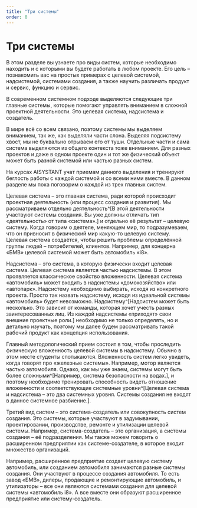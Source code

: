 ```yaml
---
title: "Три системы"
order: 0
---
```


# Три системы



В этом разделе вы узнаете про виды систем, которые необходимо находить и с которыми вы будете работать в любом проекте. Его цель – познакомить вас на простых примерах с целевой системой, надсистемой, системами создания, а также научить различать продукт и сервис, функцию и сервис.

В современном системном подходе выделяются следующие три главные системы, которые помогают управлять вниманием в сложной проектной деятельности. Это целевая система, надсистема и создатель.

В мире всё со всем связано, поэтому системы мы выделяем вниманием, так же, как выделяли части слона. Выделяя подсистему хвост, мы не буквально отрываем его от туши. Отдельные части и сама система выделяются из общего контекста тоже вниманием. Для разных проектов и даже в одном проекте один и тот же физический объект может быть разной системой или частью разных систем.

На курсах AISYSTANT учат приемам данного выделения и тренируют беглость работы с каждой системой и со всеми ними вместе. В данном разделе мы пока поговорим о каждой из трех главных систем.

Целевая система – это главная система, ради которой происходит проектная деятельность (или процесс создания и развития). Мы рассматриваем отдельно деятельность^[В этой деятельности участвуют системы создания. Вы уже должны отличать тип «деятельность» от типа «система».] и отдельно её результат – целевую систему. Когда говорим о деятеле, меняющем мир, то подразумеваем, что он привносит в физический мир какую-то целевую систему. Целевая система создаётся, чтобы решить проблемы определённой группы людей – потребителей, клиентов. Например, для концерна «БМВ» целевой системой может быть автомобиль «i8».

Надсистема – это система, в которую физически входит целевая система. Целевая система является частью надсистемы. В этом проявляется классическое свойство вложенности. Целевая система «автомобиль» может входить в надсистемы «домохозяйство» или «автопарк». Надсистему необходимо выбирать, исходя из конкретного проекта. Просто так назвать надсистему, исходя из идеальной системы «автомобиль» будет невозможно. Надсистему^[Надсистем может быть несколько. Это зависит от команды, которая хочет учесть разных заинтересованных лиц. Из каждой надсистемы «приходят» свои внешние проектные роли.] необходимо не только определять, но и детально изучать, поэтому мы далее будем рассматривать такой рабочий продукт как концепция использования.

Главный методологический прием состоит в том, чтобы проследить физическую вложенность целевой системы в надсистему. Обычно в этом месте студенты спотыкаются. Вложенность систем легко увидеть, когда говорят про «железные системы». Например, мотор является частью автомобиля. Однако, как мы уже знаем, системы могут быть более сложными^[Например, система безопасности на водах.], и поэтому необходимо тренировать способность видеть отношение вложенности и соответствующие системные уровни^[Целевая система и надсистема – это два системных уровня. Системы создания не входят в данное системное разбиение.].

Третий вид систем – это система-создатель или совокупность систем создания. Это системы, которые участвуют в задумывании, проектировании, производстве, ремонте и утилизации целевой системы. Например, система-создатель – это организация, а системы создания – её подразделения. Мы также можем говорить о расширенном предприятии как системе-создателе, в которое входит множество организаций.

Например, расширенное предприятие создает целевую систему автомобиль, или созданием автомобиля занимаются разные системы создания. Они участвуют в процессе создания автомобиля. То есть завод «БМВ», дилеры, продающие и ремонтирующие автомобиль, и утилизаторы – все они являются системами создания для целевой системы «автомобиль i8». А все вместе они образуют расширенное предприятие или систему-создатель.

